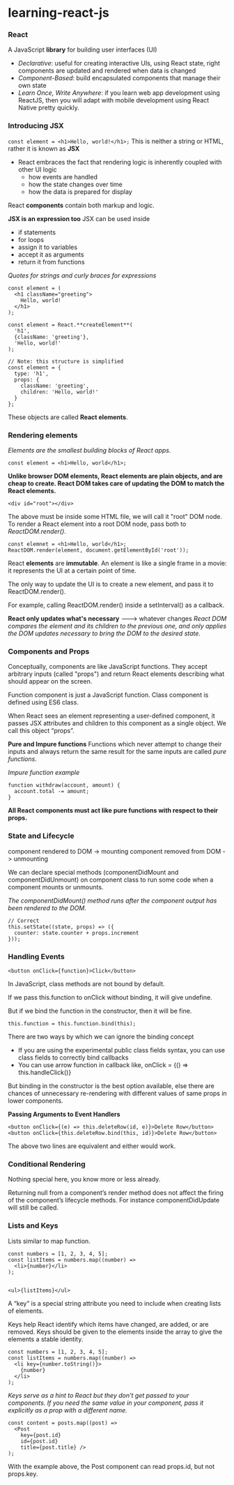 # learning-react-js

### React
A JavaScript **library** for building user interfaces (UI)

- *Declarative*: useful for creating interactive UIs, using React state, right components are updated and rendered when data is changed
- *Component-Based*: build encapsulated components that manage their own state
- *Learn Once, Write Anywhere*: if you learn web app development using ReactJS, then you will adapt with mobile development using React Native pretty quickly.


### Introducing JSX
`const element = <h1>Hello, world!</h1>;`
This is neither a string or HTML, rather it is known as **JSX**

- React embraces the fact that rendering logic is inherently coupled with other UI logic
    - how events are handled
    - how the state changes over time
    - how the data is prepared for display

React **components** contain both markup and logic.

**JSX is an expression too**
JSX can be used inside
- if statements
- for loops
- assign it to variables
- accept it as arguments
- return it from functions

*Quotes for strings and curly braces for expressions*

```
const element = (
  <h1 className="greeting">
    Hello, world!
  </h1>
);
```

```
const element = React.**createElement**(
  'h1',
  {className: 'greeting'},
  'Hello, world!'
);
```

```
// Note: this structure is simplified
const element = {
  type: 'h1',
  props: {
    className: 'greeting',
    children: 'Hello, world!'
  }
};
```

These objects are called **React elements**.

### Rendering elements
*Elements are the smallest building blocks of React apps.*

```
const element = <h1>Hello, world</h1>;
```

**Unlike browser DOM elements, React elements are plain objects, and are cheap to create. React DOM takes care of updating the DOM to match the React elements.**

```
<div id="root"></div>
```
The above must be inside some HTML file, we will call it "root" DOM node.
To render a React element into a root DOM node, pass both to *ReactDOM.render()*.
```
const elemnet = <h1>Hello, world</h1>;
ReactDOM.render(element, document.getElementById('root'));
```

React **elements** are **immutable**.
An element is like a single frame in a movie: it represents the UI at a certain point of time.

The only way to update the UI is to create a new element, and pass it to ReactDOM.render().

For example, calling ReactDOM.render() inside a setInterval() as a callback.

**React only updates what's necessary** ---> whatever changes
*React DOM compares the element and its children to the previous one, and only applies the DOM updates necessary to bring the DOM to the desired state.*

### Components and Props

Conceptually, components are like JavaScript functions. They accept arbitrary inputs (called "props") and return React elements describing what should appear on the screen.

Function component is just a JavaScript function.
Class component is defined using ES6 class.

When React sees an element representing a user-defined component, it passes JSX attributes and children to this component as a single object. We call this object “props”.

**Pure and Impure functions**
Functions which never attempt to change their inputs and always return the same result for the same inputs are called *pure functions*.

*Impure function example*
```
function withdraw(account, amount) {
  account.total -= amount;
}
```
**All React components must act like pure functions with respect to their props.**

### State and Lifecycle

component rendered to DOM -> mounting
component removed from DOM -> unmounting

We can declare special methods (componentDidMount and componentDidUnmount) on component class to run some code when a component mounts or unmounts.

*The componentDidMount() method runs after the component output has been rendered to the DOM.*

```
// Correct
this.setState((state, props) => ({
  counter: state.counter + props.increment
}));
```

### Handling Events

```
<button onClick={function}>Click</button>
```

In JavaScript, class methods are not bound by default.

If we pass this.function to onClick without binding, it will give undefine.

But if we bind the function in the constructor, then it will be fine.
```
this.function = this.function.bind(this);
```

There are two ways by which we can ignore the binding concept
- If you are using the experimental public class fields syntax, you can use class fields to correctly bind callbacks
- You can use arrow function in callback like, onClick = {() => this.handleClick()}

But binding in the constructor is the best option available, else there are chances of unnecessary re-rendering with different values of same props in lower components.

**Passing Arguments to Event Handlers**
```
<button onClick={(e) => this.deleteRow(id, e)}>Delete Row</button>
<button onClick={this.deleteRow.bind(this, id)}>Delete Row</button>
```
The above two lines are equivalent and either would work.

### Conditional Rendering

Nothing special here, you know more or less already.

Returning null from a component’s render method does not affect the firing of the component’s lifecycle methods. For instance componentDidUpdate will still be called.

### Lists and Keys

Lists similar to map function.

```
const numbers = [1, 2, 3, 4, 5];
const listItems = numbers.map((number) =>
  <li>{number}</li>
);


<ul>{listItems}</ul>
```

A “key” is a special string attribute you need to include when creating lists of elements.

Keys help React identify which items have changed, are added, or are removed. Keys should be given to the elements inside the array to give the elements a stable identity.

```
const numbers = [1, 2, 3, 4, 5];
const listItems = numbers.map((number) =>
  <li key={number.toString()}>
    {number}
  </li>
);
```

*Keys serve as a hint to React but they don’t get passed to your components. If you need the same value in your component, pass it explicitly as a prop with a different name.*

```
const content = posts.map((post) =>
  <Post
    key={post.id}
    id={post.id}
    title={post.title} />
);
```

With the example above, the Post component can read props.id, but not props.key.